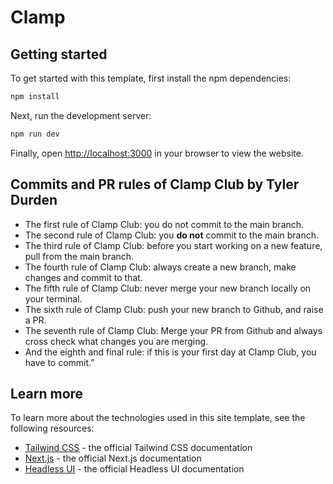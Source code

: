 # Clamp

## Getting started

To get started with this template, first install the npm dependencies:

```bash
npm install
```

Next, run the development server:

```bash
npm run dev
```

Finally, open [http://localhost:3000](http://localhost:3000) in your browser to view the website.

## Commits and PR rules of Clamp Club by Tyler Durden 

- The first rule of Clamp Club: you do not commit to the main branch.
- The second rule of Clamp Club: you **do not** commit to the main branch.
- The third rule of Clamp Club: before you start working on a new feature, pull from the main branch.
- The fourth rule of Clamp Club: always create a new branch, make changes and commit to that.
- The fifth rule of Clamp Club: never merge your new branch locally on your terminal.
- The sixth rule of Clamp Club: push your new branch to Github, and raise a PR.
- The seventh rule of Clamp Club: Merge your PR from Github and always cross check what changes you are merging.
- And the eighth and final rule: if this is your first day at Clamp Club, you have to commit.”

## Learn more

To learn more about the technologies used in this site template, see the following resources:

- [Tailwind CSS](https://tailwindcss.com/docs) - the official Tailwind CSS documentation
- [Next.js](https://nextjs.org/docs) - the official Next.js documentation
- [Headless UI](https://headlessui.dev) - the official Headless UI documentation


